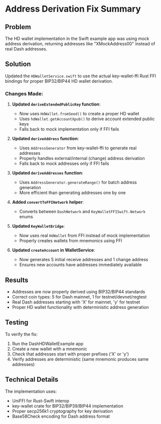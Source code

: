 # Address Derivation Fix Summary

## Problem
The HD wallet implementation in the Swift example app was using mock address derivation, returning addresses like "XMockAddress00" instead of real Dash addresses.

## Solution
Updated the `HDWalletService.swift` to use the actual key-wallet-ffi Rust FFI bindings for proper BIP32/BIP44 HD wallet derivation.

### Changes Made:

1. **Updated `deriveExtendedPublicKey` function**:
   - Now uses `HdWallet.fromSeed()` to create a proper HD wallet
   - Uses `hdWallet.getAccountXpub()` to derive account extended public keys
   - Falls back to mock implementation only if FFI fails

2. **Updated `deriveAddress` function**:
   - Uses `AddressGenerator` from key-wallet-ffi to generate real addresses
   - Properly handles external/internal (change) address derivation
   - Falls back to mock addresses only if FFI fails

3. **Updated `deriveAddresses` function**:
   - Uses `AddressGenerator.generateRange()` for batch address generation
   - More efficient than generating addresses one by one

4. **Added `convertToFFINetwork` helper**:
   - Converts between `DashNetwork` and `KeyWalletFFISwift.Network` enums

5. **Updated `KeyWalletBridge`**:
   - Now uses real `HdWallet` from FFI instead of mock implementation
   - Properly creates wallets from mnemonics using FFI

6. **Updated `createAccount` in WalletService**:
   - Now generates 5 initial receive addresses and 1 change address
   - Ensures new accounts have addresses immediately available

## Results
- Addresses are now properly derived using BIP32/BIP44 standards
- Correct coin types: 5 for Dash mainnet, 1 for testnet/devnet/regtest
- Real Dash addresses starting with 'X' for mainnet, 'y' for testnet
- Proper HD wallet functionality with deterministic address generation

## Testing
To verify the fix:
1. Run the DashHDWalletExample app
2. Create a new wallet with a mnemonic
3. Check that addresses start with proper prefixes ('X' or 'y')
4. Verify addresses are deterministic (same mnemonic produces same addresses)

## Technical Details
The implementation uses:
- UniFFI for Rust-Swift interop
- key-wallet crate for BIP32/BIP39/BIP44 implementation
- Proper secp256k1 cryptography for key derivation
- Base58Check encoding for Dash address format